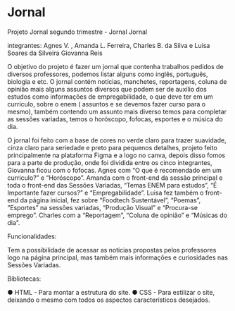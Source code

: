 # Jornal

 Projeto Jornal segundo trimestre - Jornal Jornal

integrantes: Agnes V. , Amanda L. Ferreira, Charles B. da Silva e Luisa Soares da Silveira Giovanna Reis

O objetivo do projeto é fazer um jornal que contenha trabalhos pedidos de diversos professores, podemos listar alguns como inglês, português, biologia e etc. O jornal contém notícias, manchetes, reportagens, coluna de opinião mais alguns assuntos diversos que podem ser de auxílio dos estudos como informações de empregabilidade, o que deve ter em um currículo, sobre o enem ( assuntos e se devemos fazer curso para o mesmo), também contendo um assunto mais diverso temos para completar as sessões variadas, temos o horóscopo, fofocas, esportes e o música do dia. 

O jornal foi feito com a base de cores no verde claro para trazer suavidade, cinza claro para seriedade e preto para pequenos detalhes, projeto feito principalmente na plataforma Figma e a logo no canva, depois disso fomos para a parte de produção, onde foi dividida entre os cinco integrantes, Giovanna ficou com o fofocas.
Agnes com “O que é recomendado em um curriculo?” e “Horóscopo”.
Amanda com o front-end da sessão principal e toda o front-end das Sessões Variadas, “Temas ENEM para estudos”, “É Importante fazer cursos?” e “Empregabilidade”.
 Luisa fez também o front-end da página inicial, fez sobre “Foodtech Sustentável”, “Poemas”, ”Esportes” na sessões variadas, “Produção Visual” e “Procura-se emprego”.
 Charles com a “Reportagem”, “Coluna de opinião” e “Músicas do dia”.


Funcionalidades: 

Tem a possibilidade de acessar as notícias propostas pelos professores logo na página principal, mas também mais informações e curiosidades nas Sessões Variadas.



 Bibliotecas: 

● HTML - Para montar a estrutura do site.
● CSS - Para estilizar o site, deixando o mesmo com todos os aspectos característicos desejados.
